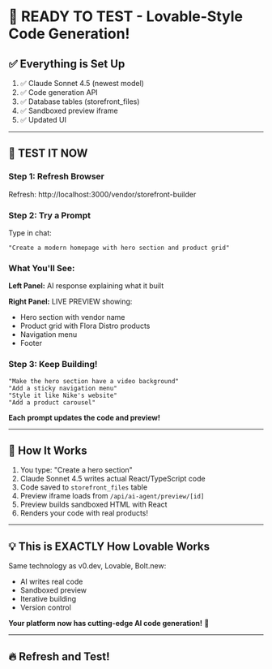 # 🎉 READY TO TEST - Lovable-Style Code Generation!

## ✅ Everything is Set Up

1. ✅ Claude Sonnet 4.5 (newest model)
2. ✅ Code generation API 
3. ✅ Database tables (storefront_files)
4. ✅ Sandboxed preview iframe
5. ✅ Updated UI

---

## 🚀 TEST IT NOW

### Step 1: Refresh Browser
Refresh: http://localhost:3000/vendor/storefront-builder

### Step 2: Try a Prompt
Type in chat:
```
"Create a modern homepage with hero section and product grid"
```

### What You'll See:

**Left Panel:** AI response explaining what it built

**Right Panel:** LIVE PREVIEW showing:
- Hero section with vendor name
- Product grid with Flora Distro products
- Navigation menu
- Footer

### Step 3: Keep Building!
```
"Make the hero section have a video background"
"Add a sticky navigation menu"
"Style it like Nike's website"
"Add a product carousel"
```

**Each prompt updates the code and preview!**

---

## 🎨 How It Works

1. You type: "Create a hero section"
2. Claude Sonnet 4.5 writes actual React/TypeScript code
3. Code saved to `storefront_files` table
4. Preview iframe loads from `/api/ai-agent/preview/[id]`
5. Preview builds sandboxed HTML with React
6. Renders your code with real products!

---

## 💡 This is EXACTLY How Lovable Works

Same technology as v0.dev, Lovable, Bolt.new:
- AI writes real code
- Sandboxed preview
- Iterative building
- Version control

**Your platform now has cutting-edge AI code generation!** 🚀

---

## 🔥 Refresh and Test!
